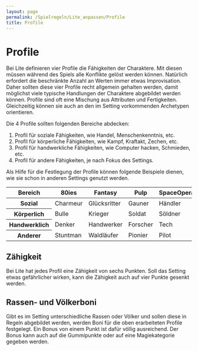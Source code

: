 ```yaml
---
layout: page
permalink: /Spielregeln/Lite_anpassen/Profile
title: Profile
---
```


# Profile

Bei Lite definieren vier Profile die Fähigkeiten der Charaktere. Mit diesen müssen während des Spiels alle Konflikte gelöst werden können. Natürlich erfordert die beschränkte Anzahl an Werten immer etwas Improvisation. Daher sollten diese vier Profile recht allgemein gehalten werden, damit möglichst viele typische Handlungen der Charaktere abgebildet werden können. Profile sind oft eine Mischung aus Attributen und Fertigkeiten. Gleichzeitig können sie auch an den im Setting vorkommenden Archetypen orientieren.

Die 4 Profile sollten folgenden Bereiche abdecken:

1. Profil für soziale Fähigkeiten, wie Handel, Menschenkenntnis, etc.
2. Profil für körperliche Fähigkeiten, wie Kampf, Kraftakt, Zechen, etc.
3. Profil für handwerkliche Fähigkeiten, wie Computer hacken, Schmieden, etc.
4. Profil für andere Fähigkeiten, je nach Fokus des Settings.

Als Hilfe für die Festlegung der Profile können folgende Beispiele dienen, wie sie schon in anderen Settings genutzt werden.

<table>
    <thead>
        <tr><th>Bereich</th><th>80ies</th><th>Fantasy</th><th>Pulp</th><th>SpaceOpera</th></tr>
    </thead>
    <tbody>
        <tr><th>Sozial</th><td>Charmeur</td><td>Glücksritter</td><td>Gauner</td><td>Händler</td></tr>
        <tr><th>Körperlich</th><td>Bulle</td><td>Krieger</td><td>Soldat</td><td>Söldner</td></tr>
        <tr><th>Handwerklich</th><td>Denker</td><td>Handwerker</td><td>Forscher</td><td>Tech</td></tr>
        <tr><th>Anderer</th><td>Stuntman</td><td>Waldläufer</td><td>Pionier</td><td>Pilot</td></tr>
    </tbody>
</table>

## Zähigkeit

Bei Lite hat jedes Profil eine Zähigkeit von sechs Punkten. Soll das Setting etwas gefährlicher wirken, kann die Zähigkeit auch auf vier Punkte gesenkt werden.

## Rassen- und Völkerboni

Gibt es im Setting unterschiedliche Rassen oder Völker und sollen diese in Regeln abgebildet werden, werden Boni für die oben erarbeiteten Profile festgelegt. Ein Bonus von einem Punkt ist dafür völlig ausreichend. Der Bonus kann auch auf die Gummipunkte oder auf eine Magiekategorie gegeben werden.
